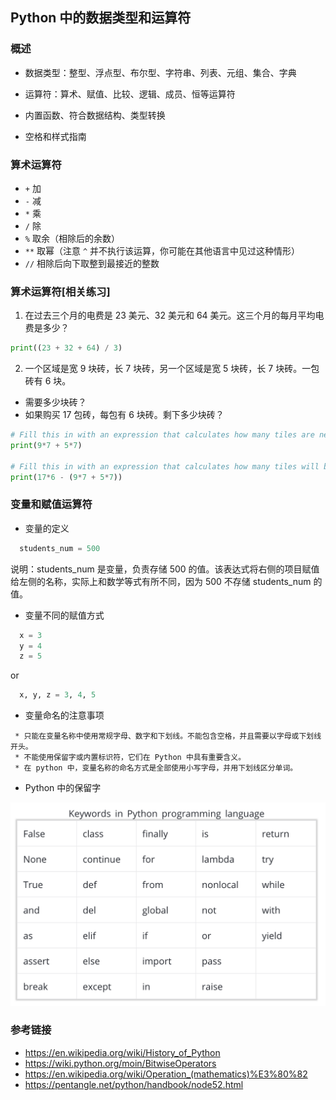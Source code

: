 Python 中的数据类型和运算符
---

### 概述

- 数据类型：整型、浮点型、布尔型、字符串、列表、元组、集合、字典

- 运算符：算术、赋值、比较、逻辑、成员、恒等运算符

- 内置函数、符合数据结构、类型转换

- 空格和样式指南

### 算术运算符

- `+` 加
- `-` 减
- `*` 乘
- `/` 除
- `%` 取余（相除后的余数）
- `**` 取幂（注意 `^` 并不执行该运算，你可能在其他语言中见过这种情形）
- `//` 相除后向下取整到最接近的整数

### 算术运算符[相关练习]

1. 在过去三个月的电费是 23 美元、32 美元和 64 美元。这三个月的每月平均电费是多少？

```Python
print((23 + 32 + 64) / 3)
```

2. 一个区域是宽 9 块砖，长 7 块砖，另一个区域是宽 5 块砖，长 7 块砖。一包砖有 6 块。
 * 需要多少块砖？
 * 如果购买 17 包砖，每包有 6 块砖。剩下多少块砖？

```Python
# Fill this in with an expression that calculates how many tiles are needed.
print(9*7 + 5*7)

# Fill this in with an expression that calculates how many tiles will be left over.
print(17*6 - (9*7 + 5*7))
```

### 变量和赋值运算符

- 变量的定义

```Python
  students_num = 500
```

说明：students_num 是变量，负责存储 500 的值。该表达式将右侧的项目赋值给左侧的名称，实际上和数学等式有所不同，因为 500 不存储 students_num 的值。

- 变量不同的赋值方式

```Python
  x = 3
  y = 4
  z = 5
```

or

```Python
  x, y, z = 3, 4, 5
```

- 变量命名的注意事项

```
 * 只能在变量名称中使用常规字母、数字和下划线。不能包含空格，并且需要以字母或下划线开头。
 * 不能使用保留字或内置标识符，它们在 Python 中具有重要含义。
 * 在 python 中，变量名称的命名方式是全部使用小写字母，并用下划线区分单词。
```
- Python 中的保留字

<img width='550' src="./screenshoot/reserved-words.png"  alt="reserved-words" />

### 参考链接

- https://en.wikipedia.org/wiki/History_of_Python
- https://wiki.python.org/moin/BitwiseOperators
- https://en.wikipedia.org/wiki/Operation_(mathematics)%E3%80%82
- https://pentangle.net/python/handbook/node52.html
